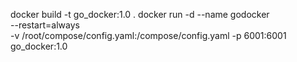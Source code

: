 docker build -t go_docker:1.0 .
docker run -d  --name godocker \
--restart=always  \
-v /root/compose/config.yaml:/compose/config.yaml
-p 6001:6001 go_docker:1.0